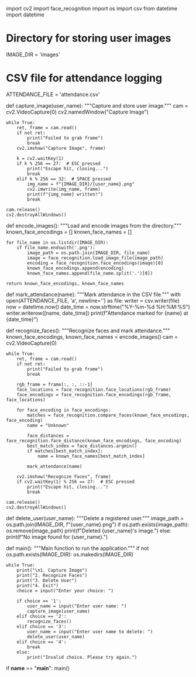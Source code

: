 import cv2
import face_recognition
import os
import csv
from datetime import datetime

# Directory for storing user images
IMAGE_DIR = 'images'

# CSV file for attendance logging
ATTENDANCE_FILE = 'attendance.csv'

def capture_image(user_name):
    """Capture and store user image."""
    cam = cv2.VideoCapture(0)
    cv2.namedWindow("Capture Image")

    while True:
        ret, frame = cam.read()
        if not ret:
            print("Failed to grab frame")
            break
        cv2.imshow("Capture Image", frame)

        k = cv2.waitKey(1)
        if k % 256 == 27:  # ESC pressed
            print("Escape hit, closing...")
            break
        elif k % 256 == 32:  # SPACE pressed
            img_name = f"{IMAGE_DIR}/{user_name}.png"
            cv2.imwrite(img_name, frame)
            print(f"{img_name} written!")
            break

    cam.release()
    cv2.destroyAllWindows()

def encode_images():
    """Load and encode images from the directory."""
    known_face_encodings = []
    known_face_names = []

    for file_name in os.listdir(IMAGE_DIR):
        if file_name.endswith('.png'):
            image_path = os.path.join(IMAGE_DIR, file_name)
            image = face_recognition.load_image_file(image_path)
            encoding = face_recognition.face_encodings(image)[0]
            known_face_encodings.append(encoding)
            known_face_names.append(file_name.split('.')[0])

    return known_face_encodings, known_face_names

def mark_attendance(name):
    """Mark attendance in the CSV file."""
    with open(ATTENDANCE_FILE, 'a', newline='') as file:
        writer = csv.writer(file)
        now = datetime.now()
        date_time = now.strftime("%Y-%m-%d %H:%M:%S")
        writer.writerow([name, date_time])
        print(f"Attendance marked for {name} at {date_time}")

def recognize_faces():
    """Recognize faces and mark attendance."""
    known_face_encodings, known_face_names = encode_images()
    cam = cv2.VideoCapture(0)

    while True:
        ret, frame = cam.read()
        if not ret:
            print("Failed to grab frame")
            break

        rgb_frame = frame[:, :, ::-1]
        face_locations = face_recognition.face_locations(rgb_frame)
        face_encodings = face_recognition.face_encodings(rgb_frame, face_locations)

        for face_encoding in face_encodings:
            matches = face_recognition.compare_faces(known_face_encodings, face_encoding)
            name = "Unknown"

            face_distances = face_recognition.face_distance(known_face_encodings, face_encoding)
            best_match_index = face_distances.argmin()
            if matches[best_match_index]:
                name = known_face_names[best_match_index]

            mark_attendance(name)

        cv2.imshow("Recognize Faces", frame)
        if cv2.waitKey(1) % 256 == 27:  # ESC pressed
            print("Escape hit, closing...")
            break

    cam.release()
    cv2.destroyAllWindows()

def delete_user(user_name):
    """Delete a registered user."""
    image_path = os.path.join(IMAGE_DIR, f"{user_name}.png")
    if os.path.exists(image_path):
        os.remove(image_path)
        print(f"Deleted {user_name}'s image.")
    else:
        print(f"No image found for {user_name}.")

def main():
    """Main function to run the application."""
    if not os.path.exists(IMAGE_DIR):
        os.makedirs(IMAGE_DIR)

    while True:
        print("\n1. Capture Image")
        print("2. Recognize Faces")
        print("3. Delete User")
        print("4. Exit")
        choice = input("Enter your choice: ")

        if choice == '1':
            user_name = input("Enter user name: ")
            capture_image(user_name)
        elif choice == '2':
            recognize_faces()
        elif choice == '3':
            user_name = input("Enter user name to delete: ")
            delete_user(user_name)
        elif choice == '4':
            break
        else:
            print("Invalid choice. Please try again.")

if __name__ == "__main__":
    main()
